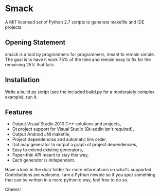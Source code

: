 Smack
=====

A MIT licensed set of Python 2.7 scripts to generate makefile and IDE projects

Opening Statement
-----------------

smack is a tool by programmers for programmers, meant to remain simple.
The goal is to have it work 75% of the time and remain easy to fix for the
remaining 25% that fails.

Installation
------------

Write a build.py script (see the included build.py for a moderately complex example), run it.

Features
--------

* Output Visual Studio 2010 C++ solutions and projects,
* Qt project support for Visual Studio (Qt-addin isn't required),
* Output Android JNI makefile,
* Project dependencies and automatic link order,
* Dot map generator to output a graph of project dependencies,
* Easy to extend existing generators,
* Paper-thin API meant to stay this way,
* Each generator is independent.

Have a look in the doc/ folder for more informations on what's supported. Contributions are welcome. I am a Python newbie so if you spot something that can be written in a more pythonic way, feel free to do so.

Cheers!
